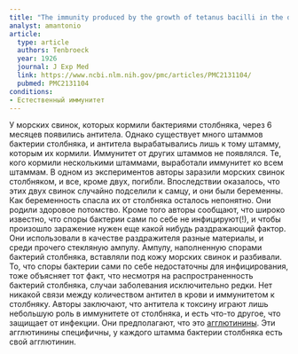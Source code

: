 ```yaml
---
title: "Тhe immunity produced by the growth of tetanus bacilli in the digestive tract"
analyst: amantonio
article:
  type: article
  authors: Tenbroeck
  year: 1926
  journal: J Exp Med
  link: https://www.ncbi.nlm.nih.gov/pmc/articles/PMC2131104/
  pubmed: PMC2131104
conditions:
- Естественный иммунитет
---
```


У морских свинок, которых кормили бактериями столбняка, через 6 месяцев появились антитела. Однако существует много штаммов бактерии столбняка, и антитела вырабатывались лишь к тому штамму, которым их кормили. Иммунитет от других штаммов не появлялся. Те, кого кормили несколькими штаммами, выработали иммунитет ко всем штаммам.
В одном из экспериментов авторы заразили морских свинок столбняком, и все, кроме двух, погибли. Впоследствии оказалось, что этих двух свинок случайно подселили к самцу, и они были беременны. Как беременность спасла их от столбняка осталось непонятно. Они родили здоровое потомство.
Кроме того авторы сообщают, что широко известно, что споры бактерии сами по себе не инфицируют(!), и чтобы произошло заражение нужен еще какой нибудь раздражающий фактор. Они использовали в качестве раздражителя разные материалы, и среди прочего стекляную ампулу. Ампулу, наполненную спорами бактерий столбняка, вставляли под кожу морских свинок и разбивали. То, что споры бактерии сами по себе недостаточны для инфицирования, тоже объясняет тот факт, что несмотря на распространенность бактерий столбняка, случаи заболевания исключительно редки.
Нет никакой связи между количеством антител в крови и иммунитетом к столбняку. Авторы заключают, что антитела к токсину играют лишь небольшую роль в иммунитете от столбняка, и есть что-то другое, что защищает от инфекции. Они предполагают, что это [агглютинины](https://ru.wikipedia.org/wiki/Агглютинин). Эти агглютинины специфичны, у каждого штамма бактерии столбняка есть свой агглютинин.
